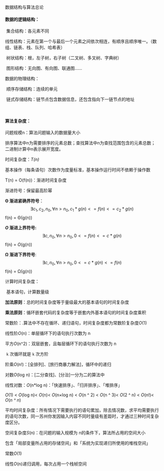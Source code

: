 数据结构与算法总论

#### 数据的逻辑结构：

​	集合结构：各元素不同

​	线性结构：元素在第一个与最后一个元素之间依次相连，有顺序且顺序唯一。（数组、链表、栈、队列、哈希表）

​	树状结构：根，左子树，右子树（二叉树、多叉树、字典树）

​	图形结构：无向图、有向图、联通图……

数据的物理结构：

​	顺序存储结构：连续的单元

​	链式存储结构：链节点包含数据信息，还包含指向下一链节点的地址

​	

#### 算法复杂度：

问题规模n：算法问题输入的数据量大小

​	排序算法中n为需要排序的元素总数；查找算法中n为查找范围包含的元素总数；二进制计算中n表示展开宽度。



时间复杂度：*T(n)*

基本操作（每条语句）次数作为度量标准，基本操作运行时间不依赖于操作数

T(n) = O(f(n))：渐进时间复杂度



渐进符号：保留最高阶幂

**Θ 渐进紧确界符号**：
$$
\exists c_1, c_2, n_0, \forall n > n_0, c_1*g(n)<=f(n)<=c_2*g(n)
$$
f(n) = Θ(g(n))

***O* 渐进上界符号:**
$$
\exists c, n_0, \forall n > n_0, 0<=f(n)<=c*g(n)
$$
f(n) = *O*(g(n))

**Ω 渐进下界符号**:
$$
\exists c, n_0, \forall n > n_0, 0<=c*g(n)<=f(n)
$$
f(n) = Ω(g(n))



计算时间复杂度：

​	基本语句，计算数量级

​	**加法原则**：总的时间复杂度等于量级最大的基本语句的时间复杂度

​	**乘法原则**：循环嵌套代码的复杂度等于嵌套内外基本语句的时间复杂度乘积



常数阶：.算法中不存在循环、递归语句，时间复杂度都为常数阶复杂度*O*(1)

线性阶*O*(n)：单层循环下的语句执行次数为 n 

平方*O*(n^2)：双层嵌套，且每层循环下的语句执行次数为 n

​					`k` 次循环就是 `k` 次方阶

阶乘*O*(n!)：[全排列]、[旅行商暴力解法]，循环中的递归

对数*O*(log n)：[二分查找]、[分治]一分为二的算法中

线性对数：*O*(n*log n)：「快速排序」、「归并排序」、「堆排序」

*O*(1) < *O*(log n)< *O*(n)< *O*(n×log n) < *O*(n ^ 2) < *O*(n ^ 3)< *O*(2 ^ n) < *O*(n!)< *O*(*n ^ n*)



平均时间复杂度：所有情况下需要执行的语句累加，除去情况数，求平均需要执行的语句次数，同一苏州你发因输入内容不同时量级有差距时，才通过三种时间复杂度区分。



空间复杂度*S*(n)：在问题的输入规模为 n的条件下，算法所占用的空间大小

包含「局部变量所占用的存储空间」和「系统为实现递归所使用的堆栈空间」

常数*O*(1) 

线性*O*(n)递归调用，每次占用一个栈帧空间
